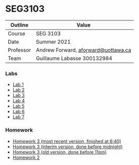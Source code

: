 # SEG3103

| Outline | Value |
| --- | --- |
| Course | SEG 3103 |
| Date | Summer 2021 |
| Professor | Andrew Forward, aforward@uottawa.ca |
| Team | Guillaume Labasse 300132984 |

### Labs 

* [Lab 1](lab01)
* [Lab 2](lab02)
* [Lab 3](lab03)
* [Lab 4](lab04)
* [Lab 5](lab05)
* [Lab 6](lab06)
* [Lab 7](lab07)

### Homework

* [Homework 3 (most recent version, finished at 6:40)](hw3-final)
* [Homework 3 (interim version, done before midnight)](hw3-midnight)
* [Homework 3 (old version, done before 11pm)](hw3)
* [Homework 2](hw2-midnight)
